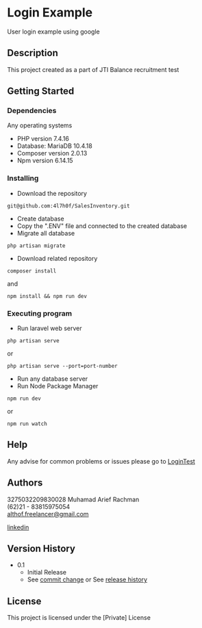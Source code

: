 # Login Example  

User login example using google 

## Description
This project created as a part of JTI Balance recruitment test 

## Getting Started

### Dependencies

Any operating systems
* PHP version 7.4.16 
* Database: MariaDB 10.4.18
* Composer version 2.0.13 
* Npm version 6.14.15

### Installing

* Download the repository
```
git@github.com:4l7h0f/SalesInventory.git
```
* Create database 
* Copy the ".ENV" file and connected to the created database
* Migrate all database
```
php artisan migrate 
```
* Download related repository
```
composer install 
```
and
```
npm install && npm run dev 
```

### Executing program

* Run laravel web server
```
php artisan serve
```
or
```
php artisan serve --port=port-number
```

* Run any database server 
* Run Node Package Manager
```
npm run dev
```
or
```
npm run watch 
```

## Help

Any advise for common problems or issues please go to 
[LoginTest](https://github.com/4l7h0f/login-test/issues)


## Authors

3275032209830028 Muhamad Arief Rachman <br />
(62)21 - 83815975054 <br />
althof.freelancer@gmail.com <br />

[linkedin](https://www.linkedin.com/in/arief-rachman-34b1bbb8/)

## Version History

* 0.1
    * Initial Release
    * See [commit change]() or See [release history]()

## License

This project is licensed under the [Private] License 